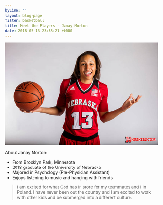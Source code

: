 ```yaml
---
byLine: ''
layout: blog-page
filter: basketball
title: Meet the Players - Janay Morton
date: 2018-05-13 23:58:21 +0000
---
```

![](/uploads/2018/05/13/janay2.jpg)

About Janay Morton:

* From Brooklyn Park, Minnesota
* 2018 graduate of the University of Nebraska
* Majored in Psychology (Pre-Physician Assistant)
* Enjoys listening to music and hanging with friends

> I am excited for what God has in store for my teammates and I in Poland. I have never been out the country and I am excited to work with other kids and be submerged into a different culture.